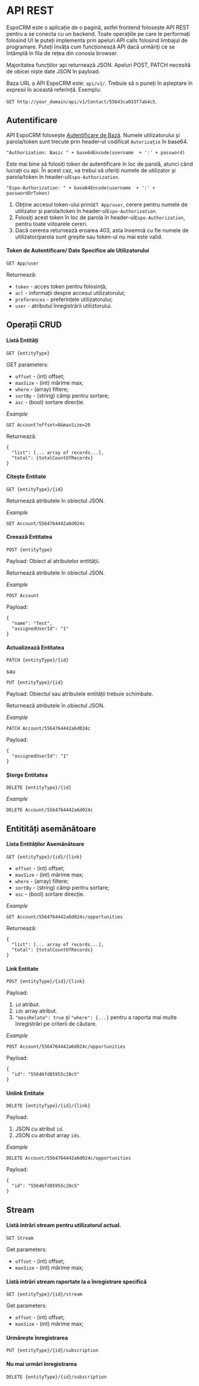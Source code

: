 # API REST

EspoCRM este o aplicație de o pagină, astfel frontend folosește API REST pentru a se conecta cu un backend. 
Toate operațiile pe care le performați folosind UI le puteți implementa prin apeluri API calls folosind limbajul de programare. 
Puteți învăța cum funcționează API dacă urmăriți ce se întâmplă în fila de rețea din conosla browser.

Majoritatea funcțiilor api returnează JSON. Apeluri POST, PATCH necesită de obicei niște date JSON în payload.

Baza URL a API EspoCRM este: `api/v1/`. Trebuie să o puneți în așteptare în expresii în această referință. Exemplu: 

`GET http://your_domain/api/v1/Contact/55643ca033f7ab4c5`.

## Autentificare

API EspoCRM folosește [Autentificare de Bază](http://en.wikipedia.org/wiki/Basic_access_authentication). Numele utilizatorului și parola/token sunt trecute prin header-ul codificat `Autorizație` în base64.

`"Authorization: Basic " + base64Encode(username  + ':' + password)`


Este mai bine să folosiți token de autentificare în loc de parolă, atunci când lucrați cu api. În acest caz, va trebui să oferiți numele de utilizator și parola/token în header-ul`Espo-Authorization`.
```
"Espo-Authorization: " + base64Encode(username  + ':' + passwordOrToken)
```

1. Obține accesul token-ului prin`GET App/user`, cerere pentru numele de utilizator și parola/token în header-ul`Espo-Authorization`.
2. Folosiți acest token în loc de parola în header-ul`Espo-Authorization`, pentru toate viitoarele cereri.
3. Dacă cererea returnează eroarea 403, asta însemnă cu fie numele de utilizator/parola sunt greșite sau token-ul nu mai este valid.

#### Token de Autentificare/ Date Specifice ale Utilizatorului

`GET App/user`

Returnează:

* `token` - acces token pentru folosință;
* `acl` - informații despre accesul utilizatorului;
* `preferences` - preferințele utilizatorului;
* `user` - atributul înregistrării utiliztorului.


## Operații CRUD

#### Listă Entități

`GET {entityType}`

GET parameters:

* `offset` - (int) offset;
* `maxSize` - (int) mărime max;
* `where` - (array) filtere;
* `sortBy` - (string) câmp pentru sortare;
* `asc` - (bool) sortare direcție.

_Example_

`GET Account?offset=0&maxSize=20`

Returnează:
```
{
  "list": [... array of records...],
  "total": {totalCountOfRecords}
}
```

#### Citește Entitate

`GET {entityType}/{id}`

Returnează atributele în obiectul JSON.

_Example_

`GET Account/5564764442a6d024c`

#### Creează Entitatea

`POST {entityType}`

Payload: Obiect al atributelor entității.

Returnează atributele în obiectul JSON.

_Example_

`POST Account`

Payload:
```
{
  "name": "Test",
  "assignedUserId": "1"
}
```

#### Actualizează Entitatea

`PATCH {entityType}/{id}`

sau

`PUT {entityType}/{id}`

Payload: Obiectul sau atributele entității trebuie schimbate.

Returnează atributele în obiectul JSON.

_Example_

`PATCH Account/5564764442a6d024c`

Payload:
```
{
  "assignedUserId": "1"
}
```

#### Șterge Entitatea

`DELETE {entityType}/{id}`

_Example_

`DELETE Account/5564764442a6d024c`


## Entitități asemănătoare

#### Lista Entităților Asemănătoare

`GET {entityType}/{id}/{link}`

* `offset` - (int) offset;
* `maxSize` - (int) mărime max;
* `where` - (array) filtere;
* `sortBy` - (string) câmp pentru sortare;
* `asc` - (bool) sortare direcție.

_Example_

`GET Account/5564764442a6d024c/opportunities`

Returnează:
```
{
  "list": [... array of records...],
  "total": {totalCountOfRecords}
}
```

#### Link Entitate

`POST {entityType}/{id}/{link}`

Payload:

1. `id` atribut.
2. `ids` array atribut.
3. `"massRelate": true` și `"where": {...}` pentru a raporta mai multe înregistrări pe criterii de căutare.

_Example_

`POST Account/5564764442a6d024c/opportunities`

Payload:
```
{
  "id": "55646fd85955c28c5"
}
```

#### Unlink Entitate

`DELETE {entityType}/{id}/{link}`

Payload:

1. JSON cu atribut `id`.
2. JSON cu atribut array `ids`.

_Example_

`DELETE Account/5564764442a6d024c/opportunities`

Payload:
```
{
  "id": "55646fd85955c28c5"
}
```

## Stream

#### Listă intrări stream pentru utilizatorul actual.

`GET Stream`

Get parameters:

* `offset` - (int) offset;
* `maxSize` - (int) mărime max;

#### Listă intrări stream raportate la o înregistrare specifică

`GET {entityType}/{id}/stream`

Get parameters:

* `offset` - (int) offset;
* `maxSize` - (int) mărime max;

#### Urmărește înregistrarea

`PUT {entityType}/{id}/subscription`

#### Nu mai urmări înregistrarea

`DELETE {entityType}/{id}/subscription`



